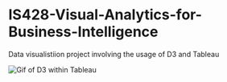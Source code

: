 # IS428-Visual-Analytics-for-Business-Intelligence
Data visualistiion project involving the usage of D3 and Tableau

![Gif of D3 within Tableau](./Tableau_CO2_Emission_Analysis_D3_Dashboard.gif)
